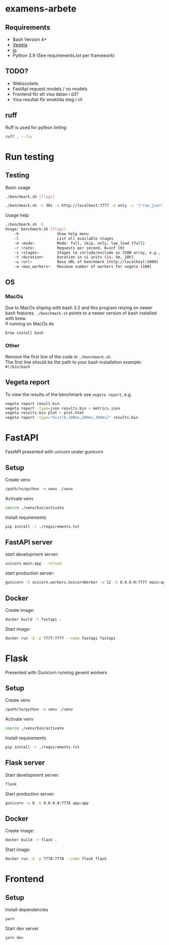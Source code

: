 # examens-arbete

## Requirements

- Bash Version 4+
- [Vegeta](https://github.com/tsenart/vegeta)
- [jq](https://github.com/stedolan/jq)
- Python 3.9 (See requirements.txt per framework)

## TODO?

- Websockets
- FastApi request models / no models
- Frontend för att visa datan i d3?
- Visa resultat för enskilda steg i cli

## ruff

Ruff is used for python linting

```bash
ruff . --fix
```


# Run testing

## Testing

Basic usage

```bash
./benchmark.sh [flags]
```

```bash
./benchmark.sh -t 30s -u http://localhost:7777 -m only -s '["raw_json"]' 
```


Usage help

```bash
./benchmark.sh -h
Usage: benchmark.sh [flags]
    -h                 Show help menu
    -l                 List all available stages
    -m <mode>          Mode: full, skip, only, low_load (full)
    -r <rate>          Requests per second, 0=inf (0)
    -s <stages>        Stages to include/exclude as JSON array, e.g., '["raw_json", "parse_url", "delay"]' (all)
    -t <duration>      Duration in si units (1s, 5m, 10h)
    -u <url>           Base URL of benchmark (http://localhost:5000)
    -w <max_workers>   Maximum number of workers for vegeta (100)

```

## OS

### MacOs

Due to MacOs shiping with bash 3.2 and this program relying on newer bash features. `./benchmark.sh` points to a newer version of bash installed with brew.\
If running on MacOs do 

```bash
brew install bash
```

### Other

Remove the first line of the code in `./benchmark.sh`.\
The first line should be the path to your bash installation example: `#!/bin/bash`

## Vegeta report
To view the results of the benchmark use `vegeta report`, e.g. 

```bash
vegeta report result.bin
vegeta report -type=json results.bin > metrics.json
vegeta results.bin plot > plot.html
vegeta report -type="hist[0,100ms,200ms,300ms]" results.bin
```

# FastAPI

FastAPI presented with uvicorn under gunicorn

## Setup

Create venv

```bash
/path/to/python -m venv ./venv
```

Activate venv 

```bash
source ./venv/bin/activate
```

Install requirements

```bash
pip install -r ./requirements.txt
```

## FastAPI server

start development server: 

```bash
uvicorn main:app --reload
```

start production server: 

```bash
gunicorn -k uvicorn.workers.UvicornWorker -w 12 -b 0.0.0.0:7777 main:app
```

## Docker

Create image: 

```bash 
docker build -t fastapi .
```

Start image: 

```bash
docker run -d -p 7777:7777 --name fastapi fastapi
```

# Flask

Presented with Gunicorn running gevent workers

## Setup

Create venv

```bash
/path/to/python -m venv ./venv
```

Activate venv 

```bash
source ./venv/bin/activate
```

Install requirements

```bash
pip install -r ./requirements.txt
```

## Flask server

Start development server: 

```bash
flask
```

Start production server: 

```bash
gunicorn -w 8 -b 0.0.0.0:7778 app:app
```

## Docker

Create image: 

```bash
docker build -t flask .
```

Start image: 

```bash
docker run -d -p 7778:7778 --name flask flask
```

# Frontend

## Setup
Install dependencies

```bash
yarn
``` 

Start dev server 

```bash
yarn dev
```
